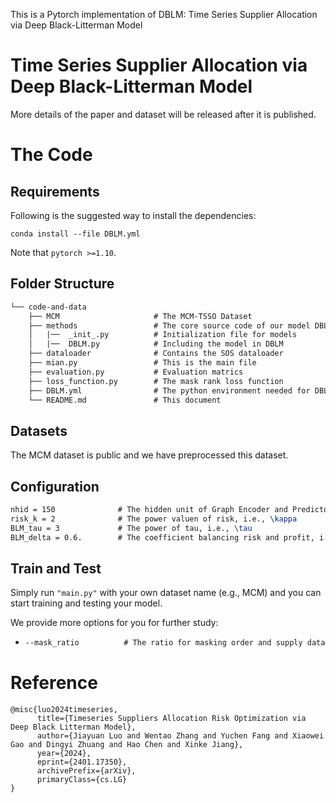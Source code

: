 This is a Pytorch implementation of DBLM: Time Series Supplier Allocation via Deep Black-Litterman Model

# Time Series Supplier Allocation via Deep Black-Litterman Model

More details of the paper and dataset will be released after it is published.


# The Code

## Requirements

Following is the suggested way to install the dependencies:

    conda install --file DBLM.yml

Note that ``pytorch >=1.10``.

## Folder Structure

```tex
└── code-and-data
    ├── MCM                     # The MCM-TSSO Dataset
    ├── methods                 # The core source code of our model DBLM
    │   |──  _init_.py          # Initialization file for models
    │   |──  DBLM.py            # Including the model in DBLM    
    ├── dataloader              # Contains the SOS dataloader 
    ├── mian.py                 # This is the main file
    ├── evaluation.py           # Evaluation matrics
    ├── loss_function.py        # The mask rank loss function
    ├── DBLM.yml                # The python environment needed for DBLM
    └── README.md               # This document
```

## Datasets

The MCM dataset is public and we have preprocessed this dataset. 

## Configuration

```tex
nhid = 150              # The hidden unit of Graph Encoder and Predictor
risk_k = 2              # The power valuen of risk, i.e., \kappa
BLM_tau = 3             # The power of tau, i.e., \tau
BLM_delta = 0.6.        # The coefficient balancing risk and profit, i.e., \delta
```


##  Train and Test

Simply run  `"main.py"` with your own dataset name (e.g.,  MCM) and you can start training and testing your model.

We provide more options for you for further study:

- ```tex
  --mask_ratio          # The ratio for masking order and supply data
  ```

# Reference

```
@misc{luo2024timeseries,
      title={Timeseries Suppliers Allocation Risk Optimization via Deep Black Litterman Model}, 
      author={Jiayuan Luo and Wentao Zhang and Yuchen Fang and Xiaowei Gao and Dingyi Zhuang and Hao Chen and Xinke Jiang},
      year={2024},
      eprint={2401.17350},
      archivePrefix={arXiv},
      primaryClass={cs.LG}
}
```

